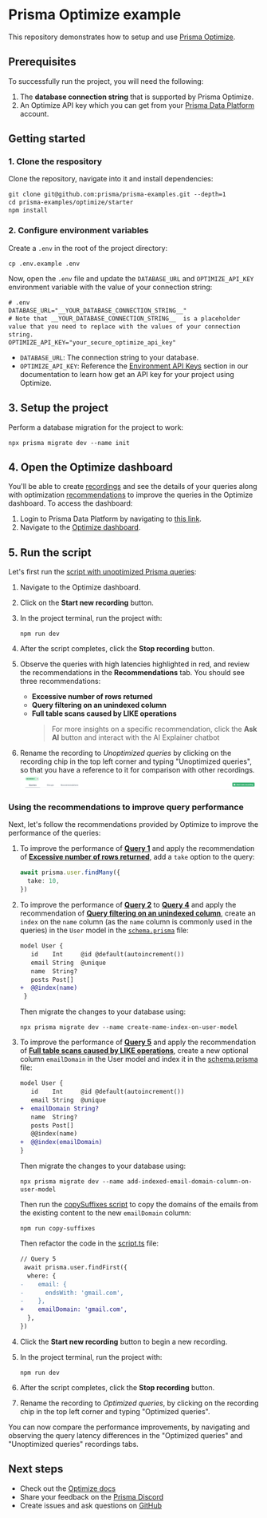 # Prisma Optimize example

This repository demonstrates how to setup and use [Prisma Optimize](https://pris.ly/optimize).

## Prerequisites

To successfully run the project, you will need the following:

1. The **database connection string** that is supported by Prisma Optimize.
2. An Optimize API key which you can get from your [Prisma Data Platform](https://pris.ly/pdp) account.

## Getting started

### 1. Clone the respository

Clone the repository, navigate into it and install dependencies:

```terminal
git clone git@github.com:prisma/prisma-examples.git --depth=1
cd prisma-examples/optimize/starter
npm install
```

### 2. Configure environment variables

Create a `.env` in the root of the project directory:

```terminal
cp .env.example .env
```

Now, open the `.env` file and update the `DATABASE_URL` and `OPTIMIZE_API_KEY` environment variable with the value of your connection string:

```env
# .env
DATABASE_URL="__YOUR_DATABASE_CONNECTION_STRING__"
# Note that __YOUR_DATABASE_CONNECTION_STRING__  is a placeholder value that you need to replace with the values of your connection string.
OPTIMIZE_API_KEY="your_secure_optimize_api_key"
```

- `DATABASE_URL`: The connection string to your database.
- `OPTIMIZE_API_KEY`: Reference the [Environment API Keys](https://www.prisma.io/docs/platform/about#environment) section in our documentation to learn how get an API key for your project using Optimize.

## 3. Setup the project

Perform a database migration for the project to work:

```terminal
npx prisma migrate dev --name init
```

## 4. Open the Optimize dashboard

You'll be able to create [recordings](https://pris.ly/optimize-recordings) and see the details of your queries along with optimization [recommendations](https://pris.ly/optimize-recommendations) to improve the queries in the Optimize dashboard. To access the dashboard:

1. Login to Prisma Data Platform by navigating to [this link](https://pris.ly/pdp).
2. Navigate to the [Optimize dashboard](https://optimize.prisma.io/).

## 5. Run the script

Let's first run the [script with unoptimized Prisma queries](./script.ts):

1. Navigate to the Optimize dashboard.
2. Click on the **Start new recording** button.
3. In the project terminal, run the project with:

   ```terminal
   npm run dev
   ```

4. After the script completes, click the **Stop recording** button.
5. Observe the queries with high latencies highlighted in red, and review the recommendations in the **Recommendations** tab. You should see three recommendations:
   - **Excessive number of rows returned**
   - **Query filtering on an unindexed column**
   - **Full table scans caused by LIKE operations**
     > For more insights on a specific recommendation, click the **Ask AI** button and interact with the AI Explainer chatbot
6. Rename the recording to _Unoptimized queries_ by clicking on the recording chip in the top left corner and typing "Unoptimized queries", so that you have a reference to it for comparison with other recordings.
   ![Rename recording](./images/edit-recording-name-chip.png)

### Using the recommendations to improve query performance

Next, let's follow the recommendations provided by Optimize to improve the performance of the queries:

1. To improve the performance of [**Query 1**](./script.ts) and apply the recommendation of [**Excessive number of rows returned**](https://pris.ly/optimize/r/execessive-rows), add a `take` option to the query:

   ```typescript
   await prisma.user.findMany({
     take: 10,
   })
   ```

2. To improve the performance of [**Query 2**](./script.ts) to [**Query 4**](./script.ts) and apply the recommendation of [**Query filtering on an unindexed column**](https://pris.ly/optimize/r/unindexed-column), create an `index` on the `name` column (as the `name` column is commonly used in the queries) in the `User` model in the [`schema.prisma`](./prisma/schema.prisma) file:

   ```diff
   model User {
      id    Int     @id @default(autoincrement())
      email String  @unique
      name  String?
      posts Post[]
   +  @@index(name)
    }
   ```

   Then migrate the changes to your database using:

   ```terminal
   npx prisma migrate dev --name create-name-index-on-user-model
   ```

3. To improve the performance of [**Query 5**](./script.ts) and apply the recommendation of [**Full table scans caused by LIKE operations**](https://pris.ly/optimize/r/full-table-scan), create a new optional column `emailDomain` in the User model and index it in the [schema.prisma](./prisma/schema.prisma) file:

   ```diff
   model User {
      id    Int     @id @default(autoincrement())
      email String  @unique
   +  emailDomain String?
      name  String?
      posts Post[]
      @@index(name)
   +  @@index(emailDomain)
   }
   ```

   Then migrate the changes to your database using:

   ```terminal
   npx prisma migrate dev --name add-indexed-email-domain-column-on-user-model
   ```

   Then run the [copySuffixes script](./copySuffixes.ts) to copy the domains of the emails from the existing content to the new `emailDomain` column:

   ```terminal
   npm run copy-suffixes
   ```

   Then refactor the code in the [script.ts](./script.ts) file:

   ```diff
   // Query 5
    await prisma.user.findFirst({
     where: {
   -    email: {
   -      endsWith: 'gmail.com',
   -    },
   +    emailDomain: 'gmail.com',
     },
   })
   ```

4. Click the **Start new recording** button to begin a new recording.
5. In the project terminal, run the project with:
   ```terminal
   npm run dev
   ```
6. After the script completes, click the **Stop recording** button.
7. Rename the recording to _Optimized queries_, by clicking on the recording chip in the top left corner and typing "Optimized queries".

You can now compare the performance improvements, by navigating and observing the query latency differences in the "Optimized queries" and "Unoptimized queries" recordings tabs.

## Next steps

- Check out the [Optimize docs](https://pris.ly/d/optimize)
- Share your feedback on the [Prisma Discord](https://pris.ly/discord/)
- Create issues and ask questions on [GitHub](https://github.com/prisma/prisma/)

